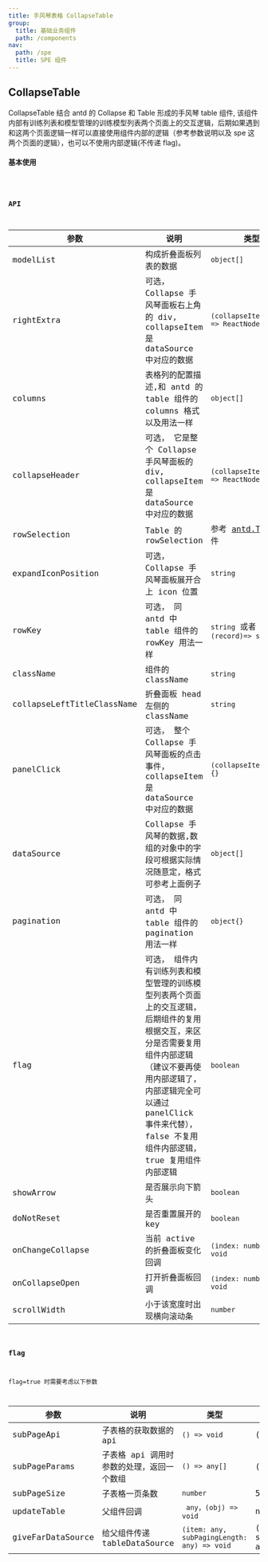 ```yaml
---
title: 手风琴表格 CollapseTable
group:
  title: 基础业务组件
  path: /components
nav:
  path: /spe
  title: SPE 组件
---
```


## CollapseTable

CollapseTable 结合 antd 的 Collapse 和 Table 形成的手风琴 table 组件, 该组件内部有训练列表和模型管理的训练模型列表两个页面上的交互逻辑，后期如果遇到和这两个页面逻辑一样可以直接使用组件内部的逻辑（参考参数说明以及 spe 这两个页面的逻辑），也可以不使用内部逻辑(不传递 flag)。

#### 基本使用

<code src="./demos/basic.tsx" />

### API

| 参数 | 说明 | 类型 | 默认值 |
| --- | --- | --- | --- |
| modelList | 构成折叠面板列表的数据 | `object[]` | [] |
| rightExtra | 可选， Collapse 手风琴面板右上角的 div, collapseItem 是 dataSource 中对应的数据 | `(collapseItem: any) => ReactNode` | - |
| columns | 表格列的配置描述,和 antd 的 table 组件的 columns 格式以及用法一样 | `object[]` | [] |
| collapseHeader | 可选， 它是整个 Collapse 手风琴面板的 div, collapseItem 是 dataSource 中对应的数据 | `(collapseItem: any) => ReactNode` | - |
| rowSelection | Table 的 rowSelection | 参考 [antd.Table](https://ant.design/components/table-cn/#API) 组件 |  |
| expandIconPosition | 可选， Collapse 手风琴面板展开合上 icon 位置 | `string` | left |
| rowKey | 可选， 同 antd 中 table 组件的 rowKey 用法一样 | `string` 或者 `(record)=> string` | id |
| className | 组件的 className | `string` | '' |
| collapseLeftTitleClassName | 折叠面板 head 左侧的 className | `string` | '' |
| panelClick | 可选， 整个 Collapse 手风琴面板的点击事件，collapseItem 是 dataSource 中对应的数据 | `(collapseItem:any)=>{}` | (collapseItem:any)=>{} |
| dataSource | Collapse 手风琴的数据,数组的对象中的字段可根据实际情况随意定，格式可参考上面例子 | `object[]` | [] |
| pagination | 可选， 同 antd 中 table 组件的 pagination 用法一样 | `object{}` | null |
| flag | 可选， 组件内有训练列表和模型管理的训练模型列表两个页面上的交互逻辑，后期组件的复用根据交互，来区分是否需要复用组件内部逻辑（建议不要再使用内部逻辑了，内部逻辑完全可以通过 panelClick 事件来代替），false 不复用组件内部逻辑，true 复用组件内部逻辑 | `boolean` | false |
| showArrow | 是否展示向下箭头 | `boolean` | true |
| doNotReset | 是否重置展开的 key | `boolean` | false |
| onChangeCollapse | 当前 active 的折叠面板变化回调 | `(index: number) => void` | ()=>{} |
| onCollapseOpen | 打开折叠面板回调 | `(index: number) => void` | ()=>{} |
| scrollWidth | 小于该宽度时出现横向滚动条 | `number` | 1216 |

### flag

flag=true 时需要考虑以下参数

| 参数 | 说明 | 类型 | 默认值 |
| --- | --- | --- | --- |
| subPageApi | 子表格的获取数据的 api | `() => void` | () => {} |
| subPageParams | 子表格 api 调用时参数的处理，返回一个数组 | `() => any[]` | () => any[] |
| subPageSize | 子表格一页条数 | `number` | 5 |
| updateTable | 父组件回调 | ` any，(obj) => void` | null |
| giveFarDataSource | 给父组件传递 tableDataSource | `(item: any, subPagingLength: any) => void` | (item: any, subPagingLength: any) => void |

